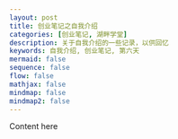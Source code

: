 ```yaml
---
layout: post
title: 创业笔记之自我介绍
categories: [创业笔记, 湖畔学堂]
description: 关于自我介绍的一些记录，以供回忆
keywords: 自我介绍, 创业笔记, 第六天
mermaid: false
sequence: false
flow: false
mathjax: false
mindmap: false
mindmap2: false
---
```


Content here
